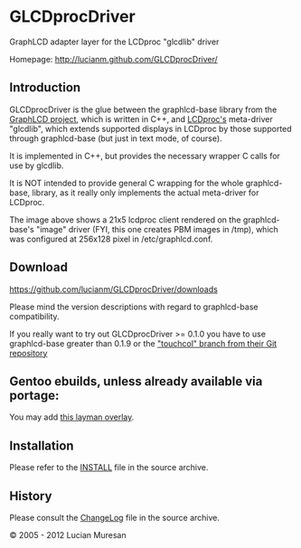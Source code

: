GLCDprocDriver
==============

GraphLCD adapter layer for the LCDproc "glcdlib" driver

Homepage: http://lucianm.github.com/GLCDprocDriver/


Introduction
------------

GLCDprocDriver is the glue between the graphlcd-base library from the
[GraphLCD project](http://projects.vdr-developer.org/projects/show/graphlcd),
which is written in C++, and [LCDproc's](http://www.lcdproc.org) meta-driver
"glcdlib", which extends supported displays in LCDproc by those supported
through graphlcd-base (but just in text mode, of course).

It is implemented in C++, but provides the necessary wrapper C calls for use by glcdlib.

It is NOT intended to provide general C wrapping for the whole graphlcd-base,
library, as it really only implements the actual meta-driver for LCDproc.

The image above shows a 21x5 lcdproc client rendered on the graphlcd-base's "image" driver
(FYI, this one creates PBM images in /tmp), which was configured at 256x128 pixel in
/etc/graphlcd.conf.


Download
--------

https://github.com/lucianm/GLCDprocDriver/downloads

Please mind the version descriptions with regard to graphlcd-base compatibility.

If you really want to try out GLCDprocDriver >= 0.1.0 you have to use
graphlcd-base greater than 0.1.9 or the ["touchcol" branch from their Git
repository](http://projects.vdr-developer.org/projects/graphlcd-base/repository/show?rev=touchcol)


Gentoo ebuilds, unless already available via portage:
-----------------------------------------------------

You may add [this layman overlay](https://github.com/lucianm/gen2ovl-googoo2).


Installation
------------

Please refer to the [INSTALL](https://github.com/lucianm/GLCDprocDriver/raw/master/INSTALL)
file in the source archive.



History
-------

Please consult the [ChangeLog](https://github.com/lucianm/GLCDprocDriver/raw/master/ChangeLog)
file in the source archive.

&copy; 2005 - 2012 Lucian Muresan
